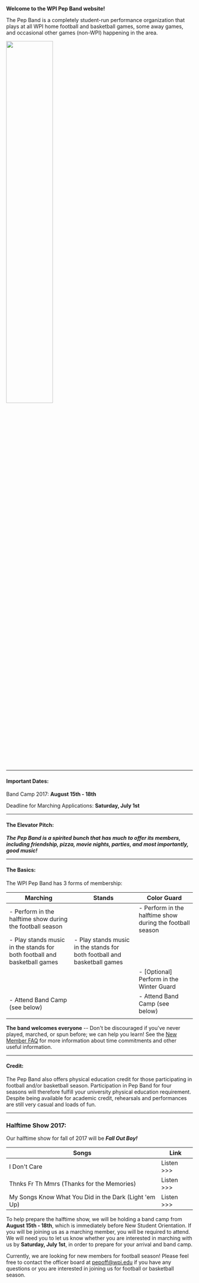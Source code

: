 
**Welcome to the WPI Pep Band website!** 

The Pep Band is a completely student-run performance organization that plays at all WPI home football and basketball games, some away games, and occasional other games (non-WPI) happening in the area.

<img src="img/banner.jpg" style="width:50%;">

---
#### Important Dates:

Band Camp 2017: **August 15th - 18th**

Deadline for Marching Applications: **Saturday, July 1st**

---
#### The Elevator Pitch:
***The Pep Band is a spirited bunch that has much to offer its members, including friendship, pizza, movie nights, parties, and most importantly, good music!***

---
#### The Basics:
The WPI Pep Band has 3 forms of membership:

| Marching | Stands | Color Guard |
|----------|--------|-------------|
| - Perform in the halftime show during the football season |  | - Perform in the halftime show during the football season |
| - Play stands music in the stands for both football and basketball games | - Play stands music in the stands for both football and basketball games | |
|  |  |- [Optional] Perform in the Winter Guard |
| - Attend Band Camp (see below) |  | - Attend Band Camp (see below) |
||||

**The band welcomes everyone** -- Don't be discouraged if you've never played, marched, or spun before; we can help you learn! See the [New Member FAQ](New%20Member%20FAQ) for more information about time commitments and other useful information.

---
#### Credit:
The Pep Band also offers physical education credit for those participating in football and/or basketball season. Participation in Pep Band for four seasons will therefore fulfill your university physical education requirement. Despite being available for academic credit, rehearsals and performances are still very casual and loads of fun.

---
### Halftime Show 2017:
<div id="inline-player" style="float:right;padding-left:10px;display:none;">
    <a id="close-inline-player" style="float:right;">[X]</a>
    <iframe id="inline-player-iframe" style="height:650px;width:650px"></iframe>
</div>

Our halftime show for fall of 2017 will be ***Fall Out Boy!***

| Songs | Link |
|-------|------|
| I Don't Care | <a class="inline-playable" id="https://www.jwpepper.com/sheet-music/media-player.jsp?&type=audio&productID=10067890">Listen >>></a> |
| Thnks Fr Th Mmrs (Thanks for the Memories) | <a class="inline-playable" id="https://www.jwpepper.com/sheet-music/media-player.jsp?&type=audio&productID=10090171">Listen >>></a> |
| My Songs Know What You Did in the Dark (Light 'em Up) | <a class="inline-playable" id="https://www.jwpepper.com/sheet-music/media-player.jsp?&type=audio&productID=10441418">Listen >>></a> |

To help prepare the halftime show, we will be holding a band camp from **August 15th - 18th**, which is immediately before New Student Orientation. If you will be joining us as a marching member, you will be required to attend. We will need you to let us know whether you are interested in marching with us by **Saturday, July 1st**, in order to prepare for your arrival and band camp.

Currently, we are looking for new members for football season! Please feel free to contact the officer board at [pepoff@wpi.edu](mailto:pepoff@wpi.edu) if you have any questions or you are interested in joining us for football or basketball season.

<script src="js/inline-player.js"></script>
